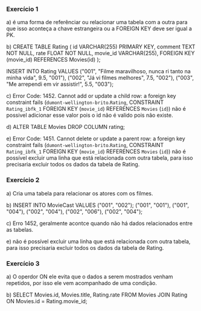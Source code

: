 ### Exercício 1

a) é uma forma de referênciar ou relacionar uma tabela com a outra para que isso aconteça a chave estrangeira
ou a FOREIGN KEY deve ser igual a PK.

b) CREATE TABLE Rating (
		id VARCHAR(255) PRIMARY KEY,
    comment TEXT NOT NULL,
		rate FLOAT NOT NULL,
    movie_id VARCHAR(255),
    FOREIGN KEY (movie_id) REFERENCES Movies(id)
);

INSERT INTO Rating
VALUES
("001", "Filme maravilhoso, nunca ri tanto na minha vida", 9.5, "001"),
("002", "Já vi filmes melhores", 7.5, "002"),
("003", "Me arrependi em vir assistir!", 5.5, "003");

c) Error Code: 1452. Cannot add or update a child row: a foreign key constraint fails (`dumont-wellington-brito`.`Rating`, CONSTRAINT `Rating_ibfk_1` FOREIGN KEY (`movie_id`) REFERENCES `Movies` (`id`))
 não é possivel adicionar esse valor pois o id não é valido pois não existe.

 d) ALTER TABLE Movies DROP COLUMN rating;

 e) Error Code: 1451. Cannot delete or update a parent row: a foreign key constraint fails (`dumont-wellington-brito`.`Rating`, CONSTRAINT `Rating_ibfk_1` FOREIGN KEY (`movie_id`) REFERENCES `Movies` (`id`))
não é possível excluir uma linha que está relacionada com outra tabela, para isso precisaria excluir todos os dados da tabela de Rating.


### Exercício 2

a) Cria uma tabela para relacionar os atores com os filmes.

b) INSERT INTO MovieCast
VALUES 
("001", "002");
("001", "001"),
("001", "004"),
("002", "004"),
("002", "006"),
("002", "004");

c) Erro 1452, geralmente acontce quando não há dados relacionados entre as tabelas.

e) não é possível excluir uma linha que está relacionada com outra tabela, para isso precisaria excluir todos os dados da tabela de Rating.

### Exercício 3

a) O operdor ON ele evita que o dados a serem mostrados venham repetidos, por isso ele vem acompanhado de uma condição.

b) SELECT Movies.id, Movies.title, Rating.rate FROM Movies
JOIN Rating ON Movies.id = Rating.movie_id;